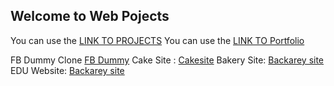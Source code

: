 ## Welcome to Web Pojects

You can use the [LINK TO PROJECTS](https://bablubambal.github.io/WebProjects/) 
You can use the [LINK TO Portfolio](https://bablubambal.github.io/WebProjects/Portfolio/) 


FB Dummy Clone [FB Dummy](https://bablubambal.github.io/WebProjects/FB/)
Cake Site : [Cakesite](https://bablubambal.github.io/WebProjects/cakewebsite/)
Bakery Site: [Backarey site](https://bablubambal.github.io/WebProjects/bakerywebsite/)
EDU Website: [Backarey site](https://bablubambal.github.io/WebProjects/eduweb/)

